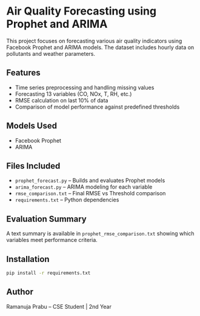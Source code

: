 # Air Quality Forecasting using Prophet and ARIMA

This project focuses on forecasting various air quality indicators using Facebook Prophet and ARIMA models. The dataset includes hourly data on pollutants and weather parameters.

##  Features
- Time series preprocessing and handling missing values
- Forecasting 13 variables (CO, NOx, T, RH, etc.)
- RMSE calculation on last 10% of data
- Comparison of model performance against predefined thresholds

##  Models Used
- Facebook Prophet
- ARIMA

##  Files Included
- `prophet_forecast.py` – Builds and evaluates Prophet models
- `arima_forecast.py` – ARIMA modeling for each variable
- `rmse_comparison.txt` – Final RMSE vs Threshold comparison
- `requirements.txt` – Python dependencies

##  Evaluation Summary
A text summary is available in `prophet_rmse_comparison.txt` showing which variables meet performance criteria.

##  Installation
```bash
pip install -r requirements.txt
```

##  Author
Ramanuja Prabu – CSE Student | 2nd Year 

